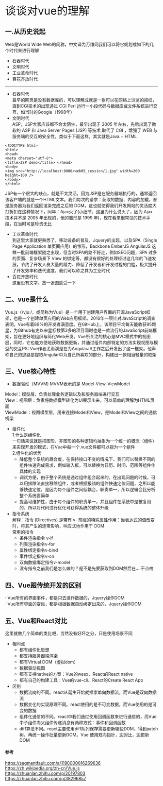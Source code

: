 <font style="font-size: 36px;">谈谈对vue的理解</font>


## 一.从历史说起
Web是World Wide Web的简称，中文译为万维网我们可以将它规划成如下的几个时代来进行理解
* 石器时代
* 文明时代
* 工业革命时代
* 百花齐放时代
----
- 石器时代  
最早的网页是没有数据库的，可以理解成就是一张可以在网络上浏览的报纸，直到CGI技术的出现通过 CGI Perl 运行一小段代码与数据库或文件系统进行交互，如当时的Google（1998年）  
- 文明时代  
ASP，JSP大家应该都不会太陌生，最早出现于 2005 年左右，先后出现了微软的 ASP 和 Java Server Pages [JSP] 等技术,取代了 CGI ，增强了 WEB 与服务端的交互的安全性，类似于下面这样，其实就是Java + HTML
```
<!DOCTYPE html> 
<html> 
<head>   
<meta charset="utf-8">   
<title>JSP demo</title> </head> 
<body>   
<img src="http://localhost:8080/web05_session/1.jpg" width=200 height=100 /> 
</body> 
</html>
```

JSP有一个很大的缺点，就是不太灵活，因为JSP是在服务器端执行的，通常返回该客户端的就是一个HTML文本。我们每次的请求：获取的数据、内容的加载，都是服务器为我们返回渲染完成之后的 DOM，这也就使得我们开发网站的灵活度大打折扣在这种情况下，同年：Ajax火了(小细节，这里为什么说火了，因为 Ajax 技术并不是 2005 年出现的，他的雏形是 1999 年)，现在看来很常见的技术手段，在当时可是珍贵无比  
- 工业革命时代  
到这里大家就更熟悉了，移动设备的普及，Jquery的出现，以及SPA（Single Page Application 单页面应用）的雏形，Backbone EmberJS AngularJS 这样一批前端框架随之出现，但当时SPA的路不好走，例如SEO问题，SPA 过多的页面、复杂场景下 View 的绑定等，都没有很好的处理经过这几年的飞速发展，节约了开发人员大量的精力、降低了开发者和开发过程的门槛，极大提升了开发效率和迭代速度，我们可以称之其为工业时代  
- 百花齐放时代  
这里没有文字，放一张图感受一下  

## 二、vue是什么 
Vue.js（/vjuː/，或简称为Vue）是一个用于创建用户界面的开源JavaScript框架，也是一个创建单页应用的Web应用框架。2016年一项针对JavaScript的调查表明，Vue有着89%的开发者满意度。在GitHub上，该项目平均每天能收获95颗星，为Github有史以来星标数第3多的项目同时也是一款流行的JavaScript前端框架，旨在更好地组织与简化Web开发。Vue所关注的核心是MVC模式中的视图层，同时，它也能方便地获取数据更新，并通过组件内部特定的方法实现视图与模型的交互PS: Vue作者尤雨溪是在为AngularJS工作之后开发出了这一框架。他声称自己的思路是提取Angular中为自己所喜欢的部分，构建出一款相当轻量的框架  
## 三、Vue核心特性
- 数据驱动（MVVM)
MVVM表示的是 Model-View-ViewModel  

Model：模型层，负责处理业务逻辑以及和服务器端进行交互  
View：视图层：负责将数据模型转化为UI展示出来，可以简单的理解为HTML页面  
ViewModel：视图模型层，用来连接Model和View，是Model和View之间的通信桥梁  
- 组件化  
1.什么是组件化  
一句话来说就是把图形、非图形的各种逻辑均抽象为一个统一的概念（组件）来实现开发的模式，在Vue中每一个.vue文件都可以视为一个组件  
2.组件化的优势  
  - 降低整个系统的耦合度，在保持接口不变的情况下，我们可以替换不同的组件快速完成需求，例如输入框，可以替换为日历、时间、范围等组件作具体的实现  
  - 调试方便，由于整个系统是通过组件组合起来的，在出现问题的时候，可以用排除法直接移除组件，或者根据报错的组件快速定位问题，之所以能够快速定位，是因为每个组件之间低耦合，职责单一，所以逻辑会比分析整个系统要简单  
  - 提高可维护性，由于每个组件的职责单一，并且组件在系统中是被复用的，所以对代码进行优化可获得系统的整体升级  
- 指令系统  
解释：指令 (Directives) 是带有 v- 前缀的特殊属性作用：当表达式的值改变时，将其产生的连带影响，响应式地作用于 DOM  
常用的指令  
  - 条件渲染指令 v-if
  - 列表渲染指令v-for
  - 属性绑定指令v-bind
  - 事件绑定指令v-on
  - 双向数据绑定指令v-model
  - 没有指令之前我们是怎么做的？是不是先要获取到DOM然后在....干点啥
## 四、Vue跟传统开发的区别  
· Vue所有的界面事件，都是只去操作数据的，Jquery操作DOM  
· Vue所有界面的变动，都是根据数据自动绑定出来的，Jquery操作DOM  
## 五、Vue和React对比  
这里就做几个简单的类比吧，当然没有好坏之分，只是使用场景不同  

+ 相同点  
    - 都有组件化思想
    - 都支持服务器端渲染
    - 都有Virtual DOM（虚拟dom）
    - 数据驱动视图
    - 都有支持native的方案：Vue的weex、React的React native
    - 都有自己的构建工具：Vue的vue-cli、React的Create React App
+ 区别  
    - 数据流向的不同。react从诞生开始就推崇单向数据流，而Vue是双向数据流
    - 数据变化的实现原理不同。react使用的是不可变数据，而Vue使用的是可变的数据
    - 组件化通信的不同。react中我们通过使用回调函数来进行通信的，而Vue中子组件向父组件传递消息有两种方式：事件和回调函数
    - diff算法不同。react主要使用diff队列保存需要更新哪些DOM，得到patch树，再统一操作批量更新DOM。Vue 使用双向指针，边对比，边更新DOM

#### 参考
<https://segmentfault.com/a/1190000016269636>  
<https://zh.wikipedia.org/zh-cn/Vue.js>  
<https://zhuanlan.zhihu.com/p/20197803>  
<https://zhuanlan.zhihu.com/p/38296857>  